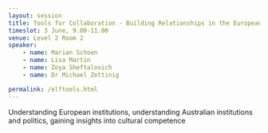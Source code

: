 ```yaml
---
layout: session
title: Tools for Collaboration - Building Relationships in the European Union and Australia
timeslot: 3 June, 9.00-11.00
venue: Level 2 Room 2
speaker:
    - name: Marian Schoen
    - name: Lisa Martin
    - name: Zoya Sheftalovich
    - name: Dr Michael Zettinig

permalink: /elftools.html
---
```


Understanding European institutions, understanding Australian institutions and politics, gaining insights into cultural competence

